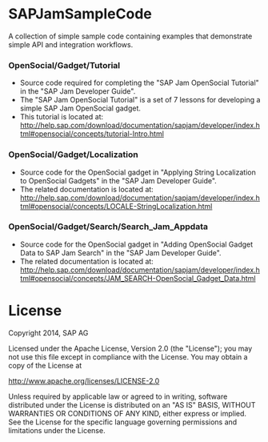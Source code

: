 # SAPJamSampleCode
A collection of simple sample code containing examples that demonstrate simple API and integration workflows.

### OpenSocial/Gadget/Tutorial
* Source code required for completing the "SAP Jam OpenSocial Tutorial" in the "SAP Jam Developer Guide".
* The "SAP Jam OpenSocial Tutorial" is a set of 7 lessons for developing a simple SAP Jam OpenSocial gadget.
* This tutorial is located at: http://help.sap.com/download/documentation/sapjam/developer/index.html#opensocial/concepts/tutorial-Intro.html

### OpenSocial/Gadget/Localization
* Source code for the OpenSocial gadget in "Applying String Localization to OpenSocial Gadgets" in the "SAP Jam Developer Guide".
* The related documentation is located at: http://help.sap.com/download/documentation/sapjam/developer/index.html#opensocial/concepts/LOCALE-StringLocalization.html

### OpenSocial/Gadget/Search/Search_Jam_Appdata
* Source code for the OpenSocial gadget in "Adding OpenSocial Gadget Data to SAP Jam Search" in the "SAP Jam Developer Guide".
* The related documentation is located at: http://help.sap.com/download/documentation/sapjam/developer/index.html#opensocial/concepts/JAM_SEARCH-OpenSocial_Gadget_Data.html

# License
Copyright 2014, SAP AG

Licensed under the Apache License, Version 2.0 (the "License");
you may not use this file except in compliance with the License.
You may obtain a copy of the License at

   http://www.apache.org/licenses/LICENSE-2.0

Unless required by applicable law or agreed to in writing, software
distributed under the License is distributed on an "AS IS" BASIS,
WITHOUT WARRANTIES OR CONDITIONS OF ANY KIND, either express or implied.
See the License for the specific language governing permissions and
limitations under the License.
